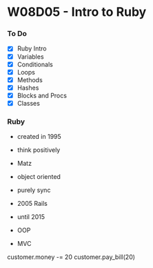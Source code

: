 # W08D05 - Intro to Ruby

### To Do
* [x] Ruby Intro
* [x] Variables
* [x] Conditionals
* [x] Loops
* [x] Methods
* [x] Hashes
* [x] Blocks and Procs
* [x] Classes

### Ruby
* created in 1995
* think positively
* Matz
* object oriented
* purely sync
* 2005 Rails
* until 2015

* OOP
* MVC



customer.money -= 20
customer.pay_bill(20)
























